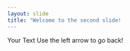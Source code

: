 ```yaml
---
layout: slide
title: "Welcome to the second slide!
---
```

Your Text
Use the left arrow to go back!
